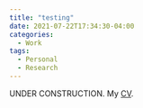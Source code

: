 ```yaml
---
title: "testing"
date: 2021-07-22T17:34:30-04:00
categories:
  - Work
tags:
  - Personal
  - Research
---
```


UNDER CONSTRUCTION.
My [CV][cv].

[cv]: https://openhearted99.github.io/assets/files/Pena_resume.pdf/

